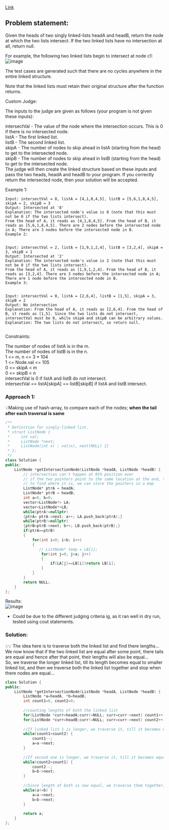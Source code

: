 [Link](https://leetcode.com/problems/intersection-of-two-linked-lists/)

## Problem statement:
Given the heads of two singly linked-lists headA and headB, return the node at which the two lists intersect. If the two linked lists have no intersection at all, return null.

For example, the following two linked lists begin to intersect at node c1:   
![image](https://user-images.githubusercontent.com/64036955/172277876-d82f3fe8-a2b6-4e0a-964d-c81c4207581f.png)



The test cases are generated such that there are no cycles anywhere in the entire linked structure.

Note that the linked lists must retain their original structure after the function returns.

Custom Judge:

The inputs to the judge are given as follows (your program is not given these inputs):     

intersectVal - The value of the node where the intersection occurs. This is 0 if there is no intersected node.   
listA - The first linked list.     
listB - The second linked list.     
skipA - The number of nodes to skip ahead in listA (starting from the head) to get to the intersected node.   
skipB - The number of nodes to skip ahead in listB (starting from the head) to get to the intersected node.    
The judge will then create the linked structure based on these inputs and pass the two heads, headA and headB to your program. If you correctly return the intersected node, then your solution will be accepted.
    
 

Example 1:

```
Input: intersectVal = 8, listA = [4,1,8,4,5], listB = [5,6,1,8,4,5], skipA = 2, skipB = 3
Output: Intersected at '8'
Explanation: The intersected node's value is 8 (note that this must not be 0 if the two lists intersect).
From the head of A, it reads as [4,1,8,4,5]. From the head of B, it reads as [5,6,1,8,4,5]. There are 2 nodes before the intersected node in A; There are 3 nodes before the intersected node in B.
Example 2:


Input: intersectVal = 2, listA = [1,9,1,2,4], listB = [3,2,4], skipA = 3, skipB = 1
Output: Intersected at '2'
Explanation: The intersected node's value is 2 (note that this must not be 0 if the two lists intersect).
From the head of A, it reads as [1,9,1,2,4]. From the head of B, it reads as [3,2,4]. There are 3 nodes before the intersected node in A; There are 1 node before the intersected node in B.
Example 3:


Input: intersectVal = 0, listA = [2,6,4], listB = [1,5], skipA = 3, skipB = 2
Output: No intersection
Explanation: From the head of A, it reads as [2,6,4]. From the head of B, it reads as [1,5]. Since the two lists do not intersect, intersectVal must be 0, while skipA and skipB can be arbitrary values.
Explanation: The two lists do not intersect, so return null.
 
```
Constraints:

The number of nodes of listA is in the m.  
The number of nodes of listB is in the n.  
1 <= m, n <= 3 * 104  
1 <= Node.val <= 105  
0 <= skipA < m  
0 <= skipB < n  
intersectVal is 0 if listA and listB do not intersect.    
intersectVal == listA[skipA] == listB[skipB] if listA and listB intersect.   

### Approach 1:  
💡Making use of hash-array, to compare each of the nodes; **when the tail after each traversal is same**
```cpp
/**
 * Definition for singly-linked list.
 * struct ListNode {
 *     int val;
 *     ListNode *next;
 *     ListNode(int x) : val(x), next(NULL) {}
 * };
 */
class Solution {
public:
    ListNode *getIntersectionNode(ListNode *headA, ListNode *headB) {
        // intersection can't happen at 0th position ever
        // if the two pointers point to the same location at the end, then we must have an intersection
        // to find where it is, we can store the pointers in a map
        ListNode* ptrA = headA;
        ListNode* ptrB = headB;
        int a=0, b=0;
        vector<ListNode*> LA;
        vector<ListNode*>LB;
        while(ptrA!=nullptr)
        {ptrA= ptrA->next; a++; LA.push_back(ptrA);}
        while(ptrB!=nullptr)
        {ptrB=ptrB->next; b++; LB.push_back(ptrB);}
        if(ptrA==ptrB)
        {
            for(int i=0; i<b; i++)
            {
               // ListNode* temp = LB[i];
                for(int j=0; j<a; j++)
                {
                    if(LA[j]==LB[i])return LB[i];
                }
            }
        }
        return NULL;
    }
};
```

Results:   
![image](https://user-images.githubusercontent.com/64036955/172278248-baeba005-d701-4bd1-a855-c922ad0dabc6.png)   
- Could be due to the different judging criteria ig, as it ran well in dry run, tested using cout statements.   


### Solution:  

💡💡  The idea here is to traverse both the linked list and find there lengths...    
We now know that if the two linked list are equal after some point, there tails are equal and hence after that point, their lengths will also be equal...    
So, we traverse the longer linked list, till its length becomes equal to smaller linked list, and then we traverse both the linked list together and stop when there nodes are equal...   



```cpp
class Solution {
public:
    ListNode *getIntersectionNode(ListNode *headA, ListNode *headB) {
        ListNode *a=headA, *b=headB;
        int count1=0, count2=0;
		
		//counting lengths of both the linked list
        for(ListNode *curr=headA;curr!=NULL; curr=curr->next) count1++;
        for(ListNode *curr=headB;curr!=NULL; curr=curr->next) count2++;
        
		//If linked list 1 is longer, we traverse it, till it becomes equal to length of second...
        while(count1>count2) {
            count1--;
            a=a->next;
        }
        
		//If second one is longer, we traverse it, till it becomes equal to length of first...
        while(count2>count1) {
            count2--;
            b=b->next;
        }
        
		//Since length of both is now equal, we traverse them together, and break if the nodes become equal...
        while(a!=b) {
            a=a->next;
            b=b->next;
        }
        
        return a;
    }
};

```


